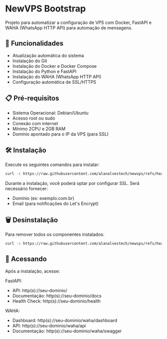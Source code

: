 # NewVPS Bootstrap

Projeto para automatizar a configuração de VPS com Docker, FastAPI e WAHA (WhatsApp HTTP API) para automação de mensagens.

## 🚀 Funcionalidades

- Atualização automática do sistema
- Instalação do Git
- Instalação do Docker e Docker Compose
- Instalação do Python e FastAPI
- Instalação do WAHA (WhatsApp HTTP API)
- Configuração automática de SSL/HTTPS

## 📋 Pré-requisitos

- Sistema Operacional: Debian/Ubuntu
- Acesso root ou sudo
- Conexão com internet
- Mínimo 2CPU e 2GB RAM
- Domínio apontado para o IP da VPS (para SSL)

## 🛠️ Instalação

Execute os seguintes comandos para instalar:

```bash
curl -s https://raw.githubusercontent.com/alanalvestech/newvps/refs/heads/main/boot.sh | sudo bash
```

Durante a instalação, você poderá optar por configurar SSL. Será necessário fornecer:
- Domínio (ex: exemplo.com.br)
- Email (para notificações do Let's Encrypt)

## 🗑️ Desinstalação

Para remover todos os componentes instalados:

```bash
curl -s https://raw.githubusercontent.com/alanalvestech/newvps/refs/heads/main/boot.sh | sudo bash -s uninstall -y
```

## 📱 Acessando

Após a instalação, acesse:

FastAPI:
- API: http(s)://seu-dominio/
- Documentação: http(s)://seu-dominio/docs
- Health Check: http(s)://seu-dominio/health

WAHA:
- Dashboard: http(s)://seu-dominio/waha/dashboard
- API: http(s)://seu-dominio/waha/api
- Documentação: http(s)://seu-dominio/waha/swagger
